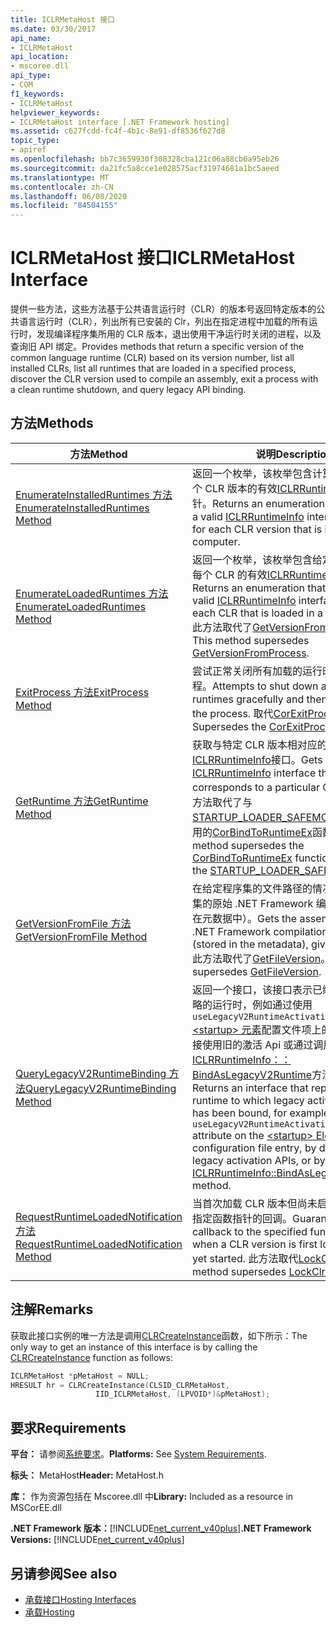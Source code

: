 ```yaml
---
title: ICLRMetaHost 接口
ms.date: 03/30/2017
api_name:
- ICLRMetaHost
api_location:
- mscoree.dll
api_type:
- COM
f1_keywords:
- ICLRMetaHost
helpviewer_keywords:
- ICLRMetaHost interface [.NET Framework hosting]
ms.assetid: c627fcdd-fc4f-4b1c-8e91-df8536f627d8
topic_type:
- apiref
ms.openlocfilehash: bb7c3659930f308328cba121c06a88cb6a95eb26
ms.sourcegitcommit: da21fc5a8cce1e028575acf31974681a1bc5aeed
ms.translationtype: MT
ms.contentlocale: zh-CN
ms.lasthandoff: 06/08/2020
ms.locfileid: "84504155"
---
```

# <a name="iclrmetahost-interface"></a><span data-ttu-id="96461-102">ICLRMetaHost 接口</span><span class="sxs-lookup"><span data-stu-id="96461-102">ICLRMetaHost Interface</span></span>
<span data-ttu-id="96461-103">提供一些方法，这些方法基于公共语言运行时（CLR）的版本号返回特定版本的公共语言运行时（CLR），列出所有已安装的 Clr，列出在指定进程中加载的所有运行时，发现编译程序集所用的 CLR 版本，退出使用干净运行时关闭的进程，以及查询旧 API 绑定。</span><span class="sxs-lookup"><span data-stu-id="96461-103">Provides methods that return a specific version of the common language runtime (CLR) based on its version number, list all installed CLRs, list all runtimes that are loaded in a specified process, discover the CLR version used to compile an assembly, exit a process with a clean runtime shutdown, and query legacy API binding.</span></span>  
  
## <a name="methods"></a><span data-ttu-id="96461-104">方法</span><span class="sxs-lookup"><span data-stu-id="96461-104">Methods</span></span>  
  
|<span data-ttu-id="96461-105">方法</span><span class="sxs-lookup"><span data-stu-id="96461-105">Method</span></span>|<span data-ttu-id="96461-106">说明</span><span class="sxs-lookup"><span data-stu-id="96461-106">Description</span></span>|  
|------------|-----------------|  
|[<span data-ttu-id="96461-107">EnumerateInstalledRuntimes 方法</span><span class="sxs-lookup"><span data-stu-id="96461-107">EnumerateInstalledRuntimes Method</span></span>](iclrmetahost-enumerateinstalledruntimes-method.md)|<span data-ttu-id="96461-108">返回一个枚举，该枚举包含计算机上安装的每个 CLR 版本的有效[ICLRRuntimeInfo](iclrruntimeinfo-interface.md)接口指针。</span><span class="sxs-lookup"><span data-stu-id="96461-108">Returns an enumeration that contains a valid [ICLRRuntimeInfo](iclrruntimeinfo-interface.md) interface pointer for each CLR version that is installed on a computer.</span></span>|  
|[<span data-ttu-id="96461-109">EnumerateLoadedRuntimes 方法</span><span class="sxs-lookup"><span data-stu-id="96461-109">EnumerateLoadedRuntimes Method</span></span>](iclrmetahost-enumerateloadedruntimes-method.md)|<span data-ttu-id="96461-110">返回一个枚举，该枚举包含给定进程中加载的每个 CLR 的有效[ICLRRuntimeInfo](iclrruntimeinfo-interface.md)接口指针。</span><span class="sxs-lookup"><span data-stu-id="96461-110">Returns an enumeration that contains a valid [ICLRRuntimeInfo](iclrruntimeinfo-interface.md) interface pointer for each CLR that is loaded in a given process.</span></span> <span data-ttu-id="96461-111">此方法取代了[GetVersionFromProcess](getversionfromprocess-function.md)。</span><span class="sxs-lookup"><span data-stu-id="96461-111">This method supersedes [GetVersionFromProcess](getversionfromprocess-function.md).</span></span>|  
|[<span data-ttu-id="96461-112">ExitProcess 方法</span><span class="sxs-lookup"><span data-stu-id="96461-112">ExitProcess Method</span></span>](iclrmetahost-exitprocess-method.md)|<span data-ttu-id="96461-113">尝试正常关闭所有加载的运行时，然后终止进程。</span><span class="sxs-lookup"><span data-stu-id="96461-113">Attempts to shut down all loaded runtimes gracefully and then terminates the process.</span></span> <span data-ttu-id="96461-114">取代[CorExitProcess](corexitprocess-function.md)函数。</span><span class="sxs-lookup"><span data-stu-id="96461-114">Supersedes the [CorExitProcess](corexitprocess-function.md) function.</span></span>|  
|[<span data-ttu-id="96461-115">GetRuntime 方法</span><span class="sxs-lookup"><span data-stu-id="96461-115">GetRuntime Method</span></span>](iclrmetahost-getruntime-method.md)|<span data-ttu-id="96461-116">获取与特定 CLR 版本相对应的[ICLRRuntimeInfo](iclrruntimeinfo-interface.md)接口。</span><span class="sxs-lookup"><span data-stu-id="96461-116">Gets the [ICLRRuntimeInfo](iclrruntimeinfo-interface.md) interface that corresponds to a particular CLR version.</span></span> <span data-ttu-id="96461-117">此方法取代了与[STARTUP_LOADER_SAFEMODE](startup-flags-enumeration.md)标志一起使用的[CorBindToRuntimeEx](corbindtoruntimeex-function.md)函数。</span><span class="sxs-lookup"><span data-stu-id="96461-117">This method supersedes the [CorBindToRuntimeEx](corbindtoruntimeex-function.md) function used with the [STARTUP_LOADER_SAFEMODE](startup-flags-enumeration.md) flag.</span></span>|  
|[<span data-ttu-id="96461-118">GetVersionFromFile 方法</span><span class="sxs-lookup"><span data-stu-id="96461-118">GetVersionFromFile Method</span></span>](iclrmetahost-getversionfromfile-method.md)|<span data-ttu-id="96461-119">在给定程序集的文件路径的情况下，获取程序集的原始 .NET Framework 编译版本（存储在元数据中）。</span><span class="sxs-lookup"><span data-stu-id="96461-119">Gets the assembly's original .NET Framework compilation version (stored in the metadata), given its file path.</span></span> <span data-ttu-id="96461-120">此方法取代了[GetFileVersion](getfileversion-function.md)。</span><span class="sxs-lookup"><span data-stu-id="96461-120">This method supersedes [GetFileVersion](getfileversion-function.md).</span></span>|  
|[<span data-ttu-id="96461-121">QueryLegacyV2RuntimeBinding 方法</span><span class="sxs-lookup"><span data-stu-id="96461-121">QueryLegacyV2RuntimeBinding Method</span></span>](iclrmetahost-querylegacyv2runtimebinding-method.md)|<span data-ttu-id="96461-122">返回一个接口，该接口表示已绑定旧式激活策略的运行时，例如通过使用 `useLegacyV2RuntimeActivationPolicy` [ \<startup> 元素](../../configure-apps/file-schema/startup/startup-element.md)配置文件项上的特性，通过直接使用旧的激活 Api 或通过调用[ICLRRuntimeInfo：： BindAsLegacyV2Runtime](iclrruntimeinfo-bindaslegacyv2runtime-method.md)方法来实现。</span><span class="sxs-lookup"><span data-stu-id="96461-122">Returns an interface that represents a runtime to which legacy activation policy has been bound, for example by using the `useLegacyV2RuntimeActivationPolicy` attribute on the [\<startup> Element](../../configure-apps/file-schema/startup/startup-element.md) configuration file entry, by direct use of the legacy activation APIs, or by calling the [ICLRRuntimeInfo::BindAsLegacyV2Runtime](iclrruntimeinfo-bindaslegacyv2runtime-method.md) method.</span></span>|  
|[<span data-ttu-id="96461-123">RequestRuntimeLoadedNotification 方法</span><span class="sxs-lookup"><span data-stu-id="96461-123">RequestRuntimeLoadedNotification Method</span></span>](iclrmetahost-requestruntimeloadednotification-method.md)|<span data-ttu-id="96461-124">当首次加载 CLR 版本但尚未启动时，保证对指定函数指针的回调。</span><span class="sxs-lookup"><span data-stu-id="96461-124">Guarantees a callback to the specified function pointer when a CLR version is first loaded, but not yet started.</span></span> <span data-ttu-id="96461-125">此方法取代[LockClrVersion](lockclrversion-function.md)</span><span class="sxs-lookup"><span data-stu-id="96461-125">This method supersedes [LockClrVersion](lockclrversion-function.md)</span></span>|  
  
## <a name="remarks"></a><span data-ttu-id="96461-126">注解</span><span class="sxs-lookup"><span data-stu-id="96461-126">Remarks</span></span>  
 <span data-ttu-id="96461-127">获取此接口实例的唯一方法是调用[CLRCreateInstance](clrcreateinstance-function.md)函数，如下所示：</span><span class="sxs-lookup"><span data-stu-id="96461-127">The only way to get an instance of this interface is by calling the [CLRCreateInstance](clrcreateinstance-function.md) function as follows:</span></span>  
  
```cpp  
ICLRMetaHost *pMetaHost = NULL;  
HRESULT hr = CLRCreateInstance(CLSID_CLRMetaHost,  
                   IID_ICLRMetaHost, (LPVOID*)&pMetaHost);  
```  
  
## <a name="requirements"></a><span data-ttu-id="96461-128">要求</span><span class="sxs-lookup"><span data-stu-id="96461-128">Requirements</span></span>  
 <span data-ttu-id="96461-129">**平台：** 请参阅[系统要求](../../get-started/system-requirements.md)。</span><span class="sxs-lookup"><span data-stu-id="96461-129">**Platforms:** See [System Requirements](../../get-started/system-requirements.md).</span></span>  
  
 <span data-ttu-id="96461-130">**标头：** MetaHost</span><span class="sxs-lookup"><span data-stu-id="96461-130">**Header:** MetaHost.h</span></span>  
  
 <span data-ttu-id="96461-131">**库：** 作为资源包括在 Mscoree.dll 中</span><span class="sxs-lookup"><span data-stu-id="96461-131">**Library:** Included as a resource in MSCorEE.dll</span></span>  
  
 <span data-ttu-id="96461-132">**.NET Framework 版本：**[!INCLUDE[net_current_v40plus](../../../../includes/net-current-v40plus-md.md)]</span><span class="sxs-lookup"><span data-stu-id="96461-132">**.NET Framework Versions:** [!INCLUDE[net_current_v40plus](../../../../includes/net-current-v40plus-md.md)]</span></span>  
  
## <a name="see-also"></a><span data-ttu-id="96461-133">另请参阅</span><span class="sxs-lookup"><span data-stu-id="96461-133">See also</span></span>

- [<span data-ttu-id="96461-134">承载接口</span><span class="sxs-lookup"><span data-stu-id="96461-134">Hosting Interfaces</span></span>](hosting-interfaces.md)
- [<span data-ttu-id="96461-135">承载</span><span class="sxs-lookup"><span data-stu-id="96461-135">Hosting</span></span>](index.md)
